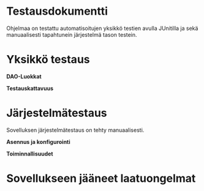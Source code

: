 # Testausdokumentti

Ohjelmaa on testattu automatisoitujen yksikkö testien avulla JUnitilla ja sekä manuaalisesti tapahtunein järjestelmä tason testein.

# Yksikkö testaus

**DAO-Luokkat**

**Testauskattavuus**

# Järjestelmätestaus

Sovelluksen järjestelmätestaus on tehty manuaalisesti.

**Asennus ja konfigurointi**

**Toiminnallisuudet**

# Sovellukseen jääneet laatuongelmat 
